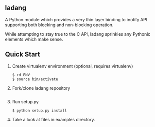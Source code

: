 ladang
------
A Python module which provides a very thin layer binding to inotify API supporting both blocking and non-blocking operation.

While attempting to stay true to the C API, ladang sprinkles any Pythonic elements which make sense.

Quick Start
-----------
1. Create virtualenv environment (optional, requires virtualenv)
   ```$ python virtualenv ENV
   $ cd ENV
   $ source bin/activate
   ```

2. Fork/clone ladang repository
   ```$ git clone https://github.com/efaisal/ladang.git
   ```

3. Run setup.py
   ```$ cd ladang-0.8.0
   $ python setup.py install
   ```

4. Take a look at files in examples directory.
